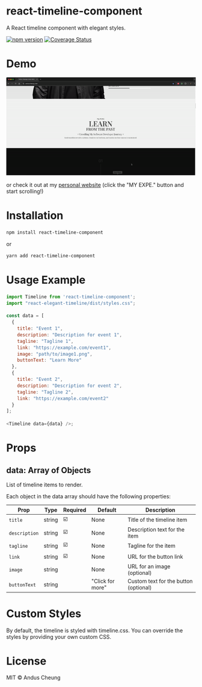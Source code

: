 # react-timeline-component

A React timeline component with elegant styles.

[![npm version](https://img.shields.io/npm/v/react-elegant-timeline.svg?style=flat)](https://www.npmjs.com/package/react-elegant-timeline)
[![Coverage Status](https://coveralls.io/repos/github/anduscheung/react-elegant-timeline/badge.svg?branch=main)](https://coveralls.io/github/anduscheung/react-elegant-timeline?branch=main)

# Demo

![gif](https://github.com/anduscheung/my-icon-host/blob/main/react-elegant-timeline-demo.gif)

or check it out at my [personal website](https://www.anduscheung.com) (click the "MY EXPE." button and start scrolling!)

# Installation

```bash
npm install react-timeline-component
```

or

```bash
yarn add react-timeline-component
```

# Usage Example

```Javascript
import Timeline from 'react-timeline-component';
import "react-elegant-timeline/dist/styles.css";

const data = [
  {
    title: "Event 1",
    description: "Description for event 1",
    tagline: "Tagline 1",
    link: "https://example.com/event1",
    image: "path/to/image1.png",
    buttonText: "Learn More"
  },
  {
    title: "Event 2",
    description: "Description for event 2",
    tagline: "Tagline 2",
    link: "https://example.com/event2"
  }
];

<Timeline data={data} />;
```

# Props

## data: Array of Objects

List of timeline items to render.

Each object in the data array should have the following properties:

| Prop          | Type   | Required | Default          | Description                           |
| ------------- | ------ | -------- | ---------------- | ------------------------------------- |
| `title`       | string | ☑️       | None             | Title of the timeline item            |
| `description` | string | ☑️       | None             | Description text for the item         |
| `tagline`     | string | ☑️       | None             | Tagline for the item                  |
| `link`        | string | ☑️       | None             | URL for the button link               |
| `image`       | string |          | None             | URL for an image (optional)           |
| `buttonText`  | string |          | "Click for more" | Custom text for the button (optional) |

# Custom Styles

By default, the timeline is styled with timeline.css. You can override the styles by providing your own custom CSS.

# License

MIT © Andus Cheung
